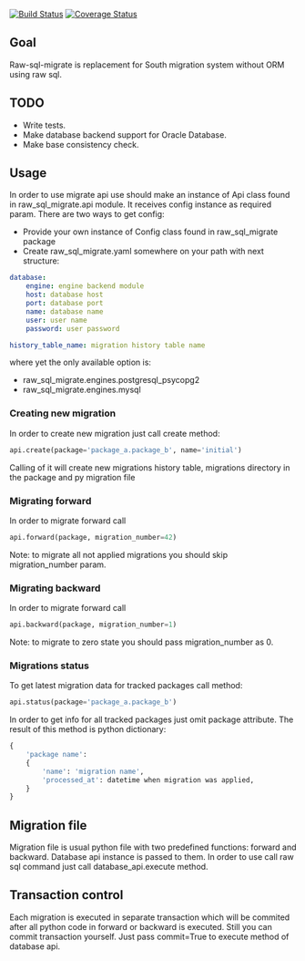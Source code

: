 [![Build Status](https://travis-ci.org/ts-taiye/raw-sql-migrate.svg?branch=master)](https://travis-ci.org/ts-taiye/raw-sql-migrate)
[![Coverage Status](https://coveralls.io/repos/ts-taiye/raw-sql-migrate/badge.svg)](https://coveralls.io/r/ts-taiye/raw-sql-migrate)

## Goal
Raw-sql-migrate is replacement for South migration system without ORM using raw sql. 

## TODO
- Write tests.
- Make database backend support for Oracle Database.
- Make base consistency check.

## Usage
In order to use migrate api use should make an instance of Api class found in raw_sql_migrate.api module.
It receives config instance as required param. There are two ways to get config:
- Provide your own instance of Config class found in raw_sql_migrate package
- Create raw_sql_migrate.yaml somewhere on your path with next structure:
```yaml
database:
    engine: engine backend module
    host: database host
    port: database port
    name: database name
    user: user name
    password: user password

history_table_name: migration history table name
```
where yet the only available option is:
- raw_sql_migrate.engines.postgresql_psycopg2
- raw_sql_migrate.engines.mysql


### Creating new migration
In order to create new migration just call create method:
```python
api.create(package='package_a.package_b', name='initial')
```
Calling of it will create new migrations history table,
migrations directory in the package and py migration file

### Migrating forward
In order to migrate forward call
```python
api.forward(package, migration_number=42)
```
Note: to migrate all not applied migrations you should skip migration_number param.

### Migrating backward
In order to migrate forward call
```python
api.backward(package, migration_number=1)
```
Note: to migrate to zero state you should pass migration_number as 0.

### Migrations status
To get latest migration data for tracked packages call method:
```python
api.status(package='package_a.package_b')
```
In order to get info for all tracked packages just omit package attribute.
The result of this method is python dictionary:
```python
{
    'package name': 
    {
        'name': 'migration name',
        'processed_at': datetime when migration was applied,
    }
}
```

## Migration file
Migration file is usual python file with two predefined functions:
forward and backward. Database api instance is passed to them.
In order to use call raw sql command just call database_api.execute method.

## Transaction control
Each migration is executed in separate transaction which will be 
commited after all python code in forward or backward is executed.
Still you can commit transaction yourself. Just pass commit=True to
execute method of database api.
